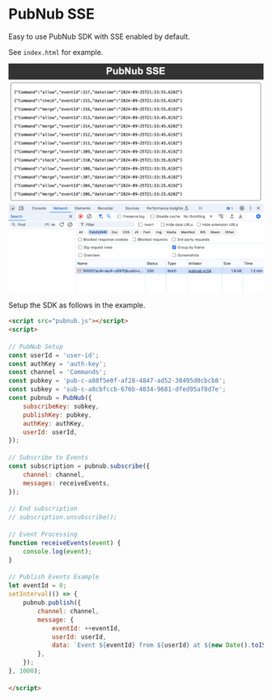 # PubNub SSE

Easy to use PubNub SDK with SSE enabled by default.

See `index.html` for example.

![PubNub SSE Screenshot](media/screenshot.png)

Setup the SDK as follows in the example.

```html
<script src="pubnub.js"></script>
<script>

// PubNub Setup
const userId = 'user-id';
const authKey = 'auth-key';
const channel = 'Commands';
const pubkey = 'pub-c-a88f5e0f-af28-4847-ad52-30495d0cbcb8';
const subkey = 'sub-c-a8cbfccb-676b-4034-9681-dfed95af8d7e';
const pubnub = PubNub({
    subscribeKey: subkey,
    publishKey: pubkey,
    authKey: authKey,
    userId: userId,
});

// Subscribe to Events
const subscription = pubnub.subscribe({
    channel: channel,
    messages: receiveEvents,
});

// End subscription
// subscription.unsubscribe();

// Event Processing
function receiveEvents(event) {
    console.log(event);
}

// Publish Events Example
let eventId = 0;
setInterval(() => {
    pubnub.publish({
        channel: channel,
        message: {
            eventId: ++eventId, 
            userId: userId,
            data: `Event ${eventId} from ${userId} at ${new Date().toISOString()}`,
        },
    });
}, 1000);

</script>
```
